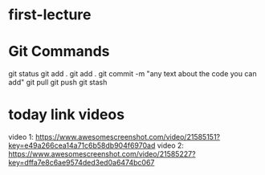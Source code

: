 # first-lecture

# Git Commands
git status
git add .
git add .
git commit -m "any text about the code you can add"
git pull
git push
git stash

# today link videos
video 1: https://www.awesomescreenshot.com/video/21585151?key=e49a266cea14a71c6b58db904f6970ad
video 2: https://www.awesomescreenshot.com/video/21585227?key=dffa7e8c6ae9574ded3ed0a6474bc067

